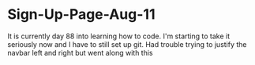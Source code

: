 # Sign-Up-Page-Aug-11
It is currently day 88 into learning how to code. I'm starting to take it seriously now and I have to still set up git.
Had trouble trying to justify the navbar left and right but went along with this
